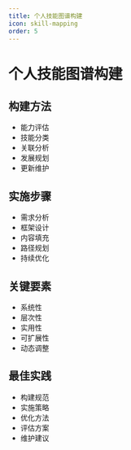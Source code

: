 ```yaml
---
title: 个人技能图谱构建
icon: skill-mapping
order: 5
---
```


# 个人技能图谱构建

## 构建方法
- 能力评估
- 技能分类
- 关联分析
- 发展规划
- 更新维护

## 实施步骤
- 需求分析
- 框架设计
- 内容填充
- 路径规划
- 持续优化

## 关键要素
- 系统性
- 层次性
- 实用性
- 可扩展性
- 动态调整

## 最佳实践
- 构建规范
- 实施策略
- 优化方法
- 评估方案
- 维护建议
